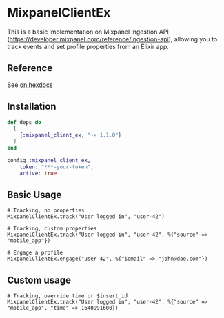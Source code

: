 # MixpanelClientEx
This is a basic implementation on Mixpanel ingestion API (https://developer.mixpanel.com/reference/ingestion-api), allowing you to track events and set profile properties from an Elixir app.

## Reference
See [on hexdocs](https://hexdocs.pm/mixpanel_client_ex)

## Installation

```elixir
def deps do
  [
    {:mixpanel_client_ex, "~> 1.1.0"}
  ]
end

config :mixpanel_client_ex,
    token: "***-your-token",
    active: true
```

## Basic Usage

```
# Tracking, no properties
MixpanelClientEx.track("User logged in", "user-42")

# Tracking, custom properties
MixpanelClientEx.track("User logged in", "user-42", %{"source" => "mobile_app"})

# Engage a profile
MixpanelClientEx.engage("user-42", %{"$email" => "john@doe.com"})
```

## Custom usage
```
# Tracking, override time or $insert_id
MixpanelClientEx.track("User logged in", "user-42", %{"source" => "mobile_app", "time" => 1640991600})
```
